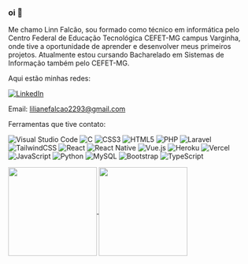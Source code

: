 ### oi 👋

Me chamo Linn Falcão, sou formado como técnico em informática pelo Centro Federal de Educação Tecnológica CEFET-MG campus Varginha, onde tive a oportunidade de aprender e desenvolver meus primeiros projetos. Atualmente estou cursando Bacharelado em Sistemas de Informação também pelo CEFET-MG.

Aqui estão minhas redes:

<a href="https://www.linkedin.com/in/liliane-de-oliveira-falcão-a94ba0242/" target="_blank">![LinkedIn](https://img.shields.io/badge/linkedin-%230077B5.svg?style=for-the-badge&logo=linkedin&logoColor=white)</a>

Email: lilianefalcao2293@gmail.com

Ferramentas que tive contato: 

![Visual Studio Code](https://img.shields.io/badge/Visual%20Studio%20Code-0078d7.svg?style=for-the-badge&logo=visual-studio-code&logoColor=white) ![C](https://img.shields.io/badge/c-%2300599C.svg?style=for-the-badge&logo=c&logoColor=white) ![CSS3](https://img.shields.io/badge/css3-%231572B6.svg?style=for-the-badge&logo=css3&logoColor=white) ![HTML5](https://img.shields.io/badge/html5-%23E34F26.svg?style=for-the-badge&logo=html5&logoColor=white) ![PHP](https://img.shields.io/badge/php-%23777BB4.svg?style=for-the-badge&logo=php&logoColor=white) ![Laravel](https://img.shields.io/badge/laravel-%23FF2D20.svg?style=for-the-badge&logo=laravel&logoColor=white) ![TailwindCSS](https://img.shields.io/badge/tailwindcss-%2338B2AC.svg?style=for-the-badge&logo=tailwind-css&logoColor=white) ![React](https://img.shields.io/badge/react-%2320232a.svg?style=for-the-badge&logo=react&logoColor=%2361DAFB) ![React Native](https://img.shields.io/badge/react_native-%2320232a.svg?style=for-the-badge&logo=react&logoColor=%2361DAFB) ![Vue.js](https://img.shields.io/badge/vuejs-%2335495e.svg?style=for-the-badge&logo=vuedotjs&logoColor=%234FC08D) ![Heroku](https://img.shields.io/badge/heroku-%23430098.svg?style=for-the-badge&logo=heroku&logoColor=white) ![Vercel](https://img.shields.io/badge/vercel-%23000000.svg?style=for-the-badge&logo=vercel&logoColor=white) ![JavaScript](https://img.shields.io/badge/javascript-%23323330.svg?style=for-the-badge&logo=javascript&logoColor=%23F7DF1E) ![Python](https://img.shields.io/badge/python-3670A0?style=for-the-badge&logo=python&logoColor=ffdd54) ![MySQL](https://img.shields.io/badge/mysql-%2300f.svg?style=for-the-badge&logo=mysql&logoColor=white)
![Bootstrap](https://img.shields.io/badge/bootstrap-%238511FA.svg?style=for-the-badge&logo=bootstrap&logoColor=white) ![TypeScript](https://img.shields.io/badge/typescript-%23007ACC.svg?style=for-the-badge&logo=typescript&logoColor=white)


<a href="https://github-readme-stats.vercel.app/api?username=LilianeFalcao&show_icons=true&theme=transparent">
  <img height=180 align="center" src="https://github-readme-stats.vercel.app/api?username=LilianeFalcao" />
</a>
<a href="https://github.com/LilianeFalcao/convoychat">
  <img height=180 align="center" src="https://github-readme-stats.vercel.app/api/top-langs?username=GSMartins999&layout=compact&langs_count=8&card_width=320" />
</a>

